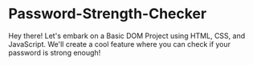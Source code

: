 # Password-Strength-Checker
Hey there! Let's embark on a Basic DOM Project using HTML, CSS, and JavaScript. We'll create a cool feature where you can check if your password is strong enough!
